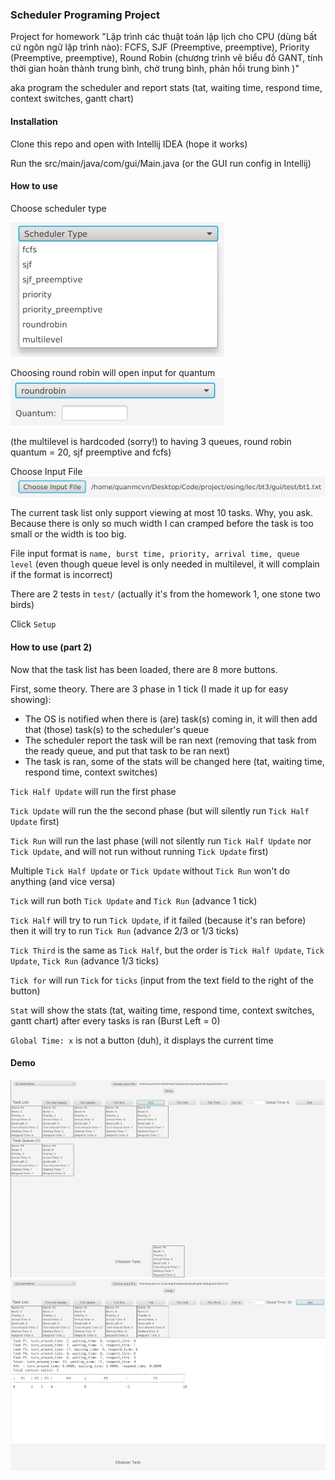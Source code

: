 <h3>Scheduler Programing Project</h3> 

Project for homework "Lập trình các thuật toán lập lịch cho CPU (dùng bất cứ ngôn ngữ lập trình nào): FCFS, SJF (Preemptive, preemptive), Priority (Preemptive, preemptive), Round Robin (chương trình vẽ biểu đồ GANT, tính thời gian hoàn thành trung bình, chờ trung bình, phản hồi trung bình )"

aka program the scheduler and report stats (tat, waiting time, respond time, context switches, gantt chart)

<h4>Installation</h4>
Clone this repo and open with Intellij IDEA (hope it works)

Run the src/main/java/com/gui/Main.java (or the GUI run config in Intellij)

<h4>How to use</h4>

Choose scheduler type

![Choose scheduler type](./img/choose_scheduler.png)

Choosing round robin will open input for quantum
![Quantum Input](./img/quantum_input.png)

(the multilevel is hardcoded (sorry!) to having 3 queues, round robin quantum = 20, sjf preemptive and fcfs)

Choose Input File
![Choose input file](./img/choose_file.png)

The current task list only support viewing at most 10 tasks. 
Why, you ask. 
Because there is only so much width I can cramped before the task is too small or the width is too big.

File input format is `name, burst time, priority, arrival time, queue level` (even though queue level is only needed in multilevel, it will complain if the format is incorrect)

There are 2 tests in `test/` (actually it's from the homework 1, one stone two birds)

Click `Setup`

<h4>How to use (part 2) </h4>

Now that the task list has been loaded, there are 8 more buttons.

First, some theory. There are 3 phase in 1 tick (I made it up for easy showing):
- The OS is notified when there is (are) task(s) coming in, it will then add that (those) task(s) to the scheduler's queue
- The scheduler report the task will be ran next (removing that task from the ready queue, and put that task to be ran next)
- The task is ran, some of the stats will be changed here (tat, waiting time, respond time, context switches)

`Tick Half Update` will run the first phase 

`Tick Update` will run the the second phase (but will silently run `Tick Half Update` first)

`Tick Run` will run the last phase (will not silently run `Tick Half Update` nor `Tick Update`, and will not run without running `Tick Update` first)

Multiple `Tick Half Update` or `Tick Update` without `Tick Run` won't do anything (and vice versa)

`Tick` will run both `Tick Update` and `Tick Run` (advance 1 tick)

`Tick Half` will try to run `Tick Update`, if it failed (because it's ran before) then it will try to run `Tick Run` (advance 2/3 or 1/3 ticks)

`Tick Third` is the same as `Tick Half`, but the order is `Tick Half Update`, `Tick Update`, `Tick Run` (advance 1/3 ticks)

`Tick for` will run `Tick` for `ticks` (input from the text field to the right of the button)

`Stat` will show the stats (tat, waiting time, respond time, context switches, gantt chart) after every tasks is ran (Burst Left = 0)

`Global Time: x` is not a button (duh), it displays the current time

<h4> Demo </h4>

![demo run](./img/demo_run.png)
![demo stat](./img/demo_stat.png)


